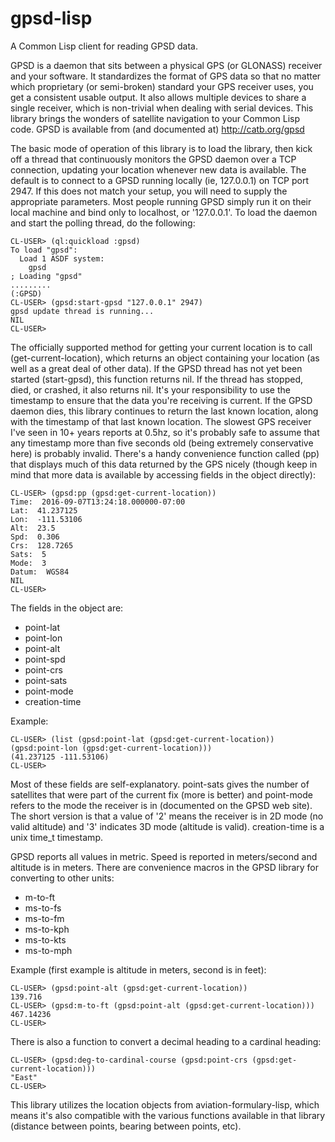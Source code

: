 # gpsd-lisp
A Common Lisp client for reading GPSD data.

GPSD is a daemon that sits between a physical GPS (or GLONASS)
receiver and your software. It standardizes the format of GPS data so
that no matter which proprietary (or semi-broken) standard your GPS
receiver uses, you get a consistent usable output. It also allows
multiple devices to share a single receiver, which is non-trivial when
dealing with serial devices. This library brings the wonders of
satellite navigation to your Common Lisp code. GPSD is available from
(and documented at) http://catb.org/gpsd

The basic mode of operation of this library is to load the library,
then kick off a thread that continuously monitors the GPSD daemon over
a TCP connection, updating your location whenever new data is
available.  The default is to connect to a GPSD running locally (ie,
127.0.0.1) on TCP port 2947.  If this does not match your setup, you
will need to supply the appropriate parameters. Most people running
GPSD simply run it on their local machine and bind only to localhost,
or '127.0.0.1'.  To load the daemon and start the polling thread, do
the following:

```
CL-USER> (ql:quickload :gpsd)
To load "gpsd":
  Load 1 ASDF system:
    gpsd
; Loading "gpsd"
.........
(:GPSD)
CL-USER> (gpsd:start-gpsd "127.0.0.1" 2947)
gpsd update thread is running...
NIL
CL-USER>
```

The officially supported method for getting your current location is
to call (get-current-location), which returns an object containing
your location (as well as a great deal of other data). If the GPSD
thread has not yet been started (start-gpsd), this function returns
nil. If the thread has stopped, died, or crashed, it also returns
nil. It's your responsibility to use the timestamp to ensure that the
data you're receiving is current. If the GPSD daemon dies, this
library continues to return the last known location, along with the
timestamp of that last known location. The slowest GPS receiver I've
seen in 10+ years reports at 0.5hz, so it's probably safe to assume
that any timestamp more than five seconds old (being extremely
conservative here) is probably invalid. There's a handy convenience
function called (pp) that displays much of this data returned by the
GPS nicely (though keep in mind that more data is available by
accessing fields in the object directly):

```
CL-USER> (gpsd:pp (gpsd:get-current-location))
Time:  2016-09-07T13:24:18.000000-07:00
Lat:  41.237125
Lon:  -111.53106
Alt:  23.5
Spd:  0.306
Crs:  128.7265
Sats:  5
Mode:  3
Datum:  WGS84
NIL
CL-USER>
```

The fields in the object are:

* point-lat
* point-lon
* point-alt
* point-spd
* point-crs
* point-sats
* point-mode
* creation-time

Example:

```
CL-USER> (list (gpsd:point-lat (gpsd:get-current-location)) (gpsd:point-lon (gpsd:get-current-location)))
(41.237125 -111.53106)
CL-USER>
```

Most of these fields are self-explanatory. point-sats gives the number
of satellites that were part of the current fix (more is better) and
point-mode refers to the mode the receiver is in (documented on the
GPSD web site). The short version is that a value of '2' means the
receiver is in 2D mode (no valid altitude) and '3' indicates 3D mode
(altitude is valid). creation-time is a unix time_t timestamp.

GPSD reports all values in metric. Speed is reported in meters/second
and altitude is in meters. There are convenience macros in the GPSD
library for converting to other units:

* m-to-ft
* ms-to-fs
* ms-to-fm
* ms-to-kph
* ms-to-kts
* ms-to-mph

Example (first example is altitude in meters, second is in feet):

```
CL-USER> (gpsd:point-alt (gpsd:get-current-location))
139.716
CL-USER> (gpsd:m-to-ft (gpsd:point-alt (gpsd:get-current-location)))
467.14236
CL-USER>
```

There is also a function to convert a decimal heading to a cardinal heading:

```
CL-USER> (gpsd:deg-to-cardinal-course (gpsd:point-crs (gpsd:get-current-location)))
"East"
CL-USER>
```

This library utilizes the location objects from aviation-formulary-lisp, which means it's also compatible with the various functions available in that library (distance between points, bearing between points, etc).
